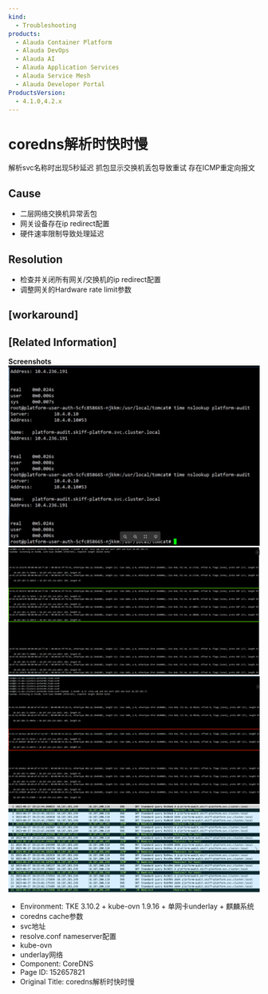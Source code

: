 ```yaml
---
kind:
  - Troubleshooting
products:
  - Alauda Container Platform
  - Alauda DevOps
  - Alauda AI
  - Alauda Application Services
  - Alauda Service Mesh
  - Alauda Developer Portal
ProductsVersion:
  - 4.1.0,4.2.x
---
```

<!-- A type of document that involves encountering a fault, diagnosing it, performing root cause analysis, and providing solutions. -->

# coredns解析时快时慢

解析svc名称时出现5秒延迟 抓包显示交换机丢包导致重试 存在ICMP重定向报文

## Cause
- 二层网络交换机异常丢包
- 网关设备存在ip redirect配置
- 硬件速率限制导致处理延迟

## Resolution
- 检查并关闭所有网关/交换机的ip redirect配置
- 调整网关的Hardware rate limit参数

## [workaround]

## [Related Information]
**Screenshots**
![](assets/corednsjie-xi-shi-kuai-shi-man/image2023-7-18_17-50-2.png)
![](assets/corednsjie-xi-shi-kuai-shi-man/image2023-7-18_17-54-39.png)
![](assets/corednsjie-xi-shi-kuai-shi-man/image2023-7-18_17-55-0.png)
![](assets/corednsjie-xi-shi-kuai-shi-man/image2023-7-18_17-48-9.png)
- Environment: TKE 3.10.2 + kube-ovn 1.9.16 + 单网卡underlay + 麒麟系统
- coredns cache参数
- svc地址
- resolve.conf nameserver配置
- kube-ovn
- underlay网络
- Component: CoreDNS
- Page ID: 152657821
- Original Title: coredns解析时快时慢
